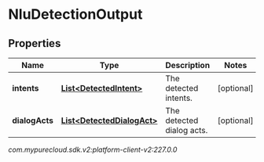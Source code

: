 # NluDetectionOutput


## Properties

| Name | Type | Description | Notes |
| ------------ | ------------- | ------------- | ------------- |
| **intents** | [**List&lt;DetectedIntent&gt;**](DetectedIntent) | The detected intents. |  [optional] |
| **dialogActs** | [**List&lt;DetectedDialogAct&gt;**](DetectedDialogAct) | The detected dialog acts. |  [optional] |




_com.mypurecloud.sdk.v2:platform-client-v2:227.0.0_
